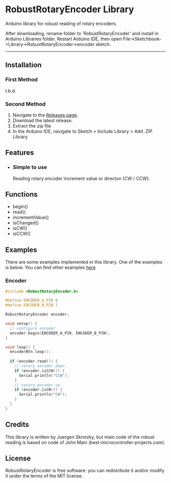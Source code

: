 # RobustRotaryEncoder Library

Arduino library for robust reading of rotary encoders.

After downloading, rename folder to 'RobustRotaryEncoder' and install in Arduino Libraries folder. Restart Arduino IDE, then open File->Sketchbook->Library->RobustRotaryEncoder->encoder sketch.

---

## Installation

### First Method

t.b.d.

### Second Method

1. Navigate to the [Releases page](https://github.com/Jorgen-VikingGod/RobustRotaryEncoder/releases).
1. Download the latest release.
1. Extract the zip file
1. In the Arduino IDE, navigate to Sketch > Include Library > Add .ZIP Library

## Features

- ### Simple to use

  Reading rotary encoder increment value or directon (CW / CCW).

## Functions

- begin()
- read()
- incrementValue()
- isChanged()
- isCW()
- isCCW()

## Examples

There are some examples implemented in this library. One of the examples is below. You can find other examples [here](https://github.com/Jorgen-VikingGod/RobustRotaryEncoder/tree/master/examples)

### Encoder

```Cpp
#include <RobustRotaryEncoder.h>

#define ENCODER_A_PIN 6
#define ENCODER_B_PIN 7

RobustRotaryEncoder encoder;

void setup() {
  // configure encoder
  encoder.begin(ENCODER_A_PIN, ENCODER_B_PIN);
}

void loop() {
  encoderBtn.loop();
  
  if (encoder.read()) {
    // rotary encoder down
    if (encoder.isCCW()) {
      Serial.println("CCW");
    }
    // rotary encoder up
    if (encoder.isCW()) {
      Serial.println("CW");
    }
  }
}
```

## Credits

This library is written by Juergen Skrotzky, but main code of the robust reading is based on code of John Main (best-microcontroller-projects.com).

## License

RobustRotaryEncoder is free software: you can redistribute it and/or modify it under the terms of the MIT license. 

